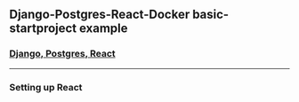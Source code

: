 ## Django-Postgres-React-Docker basic-startproject example

### [Django, Postgres, React](https://github.com/grbeno/django-postgres-docker)
---
### Setting up React